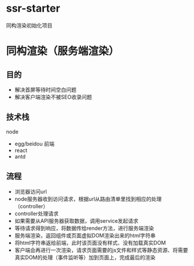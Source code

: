 # ssr-starter

同构渲染初始化项目

# 同构渲染（服务端渲染）

## 目的

- 解决首屏等待时间空白问题
- 解决客户端渲染不被SEO收录问题

## 技术栈

node
- egg/beidou
前端
- react
- antd

## 流程

- 浏览器访问url
- node服务器收到访问请求，根据url从路由清单里找到相应的处理（controller）
- controller处理请求
- 如果需要从API服务器获取数据，调用service发起请求
- 等待请求得到响应，将数据传给render方法，进行服务端渲染
- 服务端渲染，返回组件或页面虚拟DOM渲染出来的html字符串
- 将html字符串返给前端，此时该页面没有样式、没有加载真实DOM
- 客户端会再进行一次渲染，请求页面需要的js文件和样式等静态资源、将需要真实DOM的处理（事件监听等）加到页面上，完成最后的渲染
